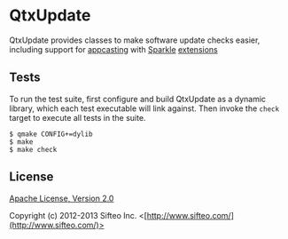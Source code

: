 # QtxUpdate

QtxUpdate provides classes to make software update checks easier, including
support for [appcasting](http://connectedflow.com/appcasting/) with [Sparkle](http://sparkle.andymatuschak.org/)
[extensions](https://github.com/andymatuschak/Sparkle/wiki/Publishing-An-Update)

## Tests

To run the test suite, first configure and build QtxUpdate as a dynamic
library, which each test executable will link against.  Then invoke the `check`
target to execute all tests in the suite.

    $ qmake CONFIG+=dylib
    $ make
    $ make check

## License

[Apache License, Version 2.0](http://opensource.org/licenses/Apache-2.0)

Copyright (c) 2012-2013 Sifteo Inc. <[http://www.sifteo.com/](http://www.sifteo.com/)>
